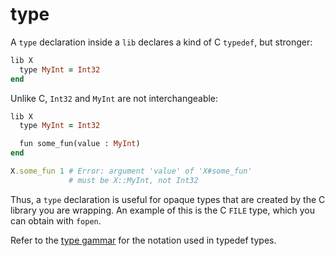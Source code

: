 # type

A `type` declaration inside a `lib` declares a kind of C `typedef`, but stronger:

```ruby
lib X
  type MyInt = Int32
end
```

Unlike C, `Int32` and `MyInt` are not interchangeable:

```ruby
lib X
  type MyInt = Int32

  fun some_fun(value : MyInt)
end

X.some_fun 1 # Error: argument 'value' of 'X#some_fun'
             # must be X::MyInt, not Int32
```

Thus, a `type` declaration is useful for opaque types that are created by the C library you are wrapping. An example of this is the C `FILE` type, which you can obtain with `fopen`.

Refer to the [type gammar](type_grammar.html) for the notation used in typedef types.

